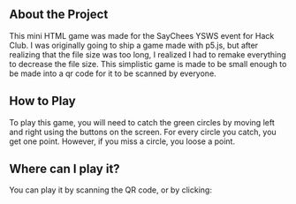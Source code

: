## About the Project
This mini HTML game was made for the SayChees YSWS event for Hack Club. I was originally going to ship a game made with p5.js, but after realizing that the file size was too long,
I realized I had to remake everything to decrease the file size. This simplistic game is made to be small enough to be made into a qr code for it to be scanned by everyone. 

## How to Play
To play this game, you will need to catch the green circles by moving left and right using the buttons on the screen. For every circle you catch, you get one point. However, if you miss
a circle, you loose a point. 

## Where can I play it?

You can play it by scanning the QR code, or by clicking:
